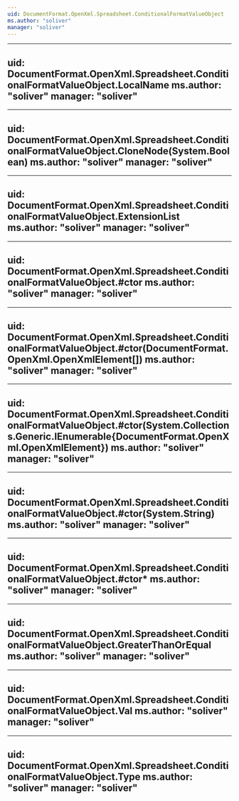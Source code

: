 ```yaml
---
uid: DocumentFormat.OpenXml.Spreadsheet.ConditionalFormatValueObject
ms.author: "soliver"
manager: "soliver"
---
```


---
uid: DocumentFormat.OpenXml.Spreadsheet.ConditionalFormatValueObject.LocalName
ms.author: "soliver"
manager: "soliver"
---

---
uid: DocumentFormat.OpenXml.Spreadsheet.ConditionalFormatValueObject.CloneNode(System.Boolean)
ms.author: "soliver"
manager: "soliver"
---

---
uid: DocumentFormat.OpenXml.Spreadsheet.ConditionalFormatValueObject.ExtensionList
ms.author: "soliver"
manager: "soliver"
---

---
uid: DocumentFormat.OpenXml.Spreadsheet.ConditionalFormatValueObject.#ctor
ms.author: "soliver"
manager: "soliver"
---

---
uid: DocumentFormat.OpenXml.Spreadsheet.ConditionalFormatValueObject.#ctor(DocumentFormat.OpenXml.OpenXmlElement[])
ms.author: "soliver"
manager: "soliver"
---

---
uid: DocumentFormat.OpenXml.Spreadsheet.ConditionalFormatValueObject.#ctor(System.Collections.Generic.IEnumerable{DocumentFormat.OpenXml.OpenXmlElement})
ms.author: "soliver"
manager: "soliver"
---

---
uid: DocumentFormat.OpenXml.Spreadsheet.ConditionalFormatValueObject.#ctor(System.String)
ms.author: "soliver"
manager: "soliver"
---

---
uid: DocumentFormat.OpenXml.Spreadsheet.ConditionalFormatValueObject.#ctor*
ms.author: "soliver"
manager: "soliver"
---

---
uid: DocumentFormat.OpenXml.Spreadsheet.ConditionalFormatValueObject.GreaterThanOrEqual
ms.author: "soliver"
manager: "soliver"
---

---
uid: DocumentFormat.OpenXml.Spreadsheet.ConditionalFormatValueObject.Val
ms.author: "soliver"
manager: "soliver"
---

---
uid: DocumentFormat.OpenXml.Spreadsheet.ConditionalFormatValueObject.Type
ms.author: "soliver"
manager: "soliver"
---
